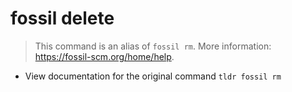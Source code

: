 # fossil delete
> This command is an alias of `fossil rm`.
> More information: <https://fossil-scm.org/home/help>.

- View documentation for the original command
`tldr fossil rm`
